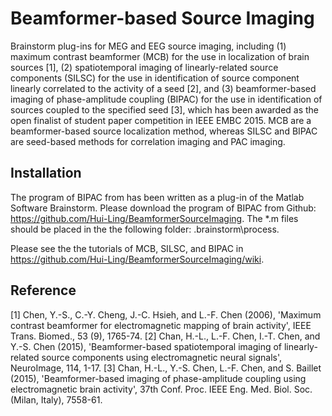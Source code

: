 # Beamformer-based Source Imaging
Brainstorm plug-ins for MEG and EEG source imaging, including (1) maximum contrast beamformer (MCB) for the use in localization of brain sources [1], (2) spatiotemporal imaging of linearly-related source components (SILSC) for the use in identification of source component linearly correlated to the activity of a seed [2], and (3) beamformer-based imaging of phase-amplitude coupling (BIPAC) for the use in identification of sources coupled to the specified seed [3], which has been awarded as the open finalist of student paper competition in IEEE EMBC 2015. MCB are a beamformer-based source localization method, whereas SILSC and BIPAC are seed-based methods for correlation imaging and PAC imaging. 

## Installation
The program of BIPAC from has been written as a plug-in of the Matlab Software Brainstorm. Please download the program of BIPAC from Github: https://github.com/Hui-Ling/BeamformerSourceImaging. The *.m files should be placed in the the following folder: <user directory>\.brainstorm\process.

Please see the the tutorials of MCB, SILSC, and BIPAC in https://github.com/Hui-Ling/BeamformerSourceImaging/wiki.

## Reference
[1] Chen, Y.-S., C.-Y. Cheng, J.-C. Hsieh, and L.-F. Chen (2006), 'Maximum contrast beamformer for electromagnetic mapping of brain activity', IEEE Trans. Biomed., 53 (9), 1765-74.
[2] Chan, H.-L., L.-F. Chen, I.-T. Chen, and Y.-S. Chen (2015), 'Beamformer-based spatiotemporal imaging of linearly-related source components using electromagnetic neural signals', NeuroImage, 114, 1-17.
[3] Chan, H.-L., Y.-S. Chen, L.-F. Chen, and S. Baillet (2015), 'Beamformer-based imaging of phase-amplitude coupling using electromagnetic brain activity', 37th Conf. Proc. IEEE Eng. Med. Biol. Soc. (Milan, Italy), 7558-61.



